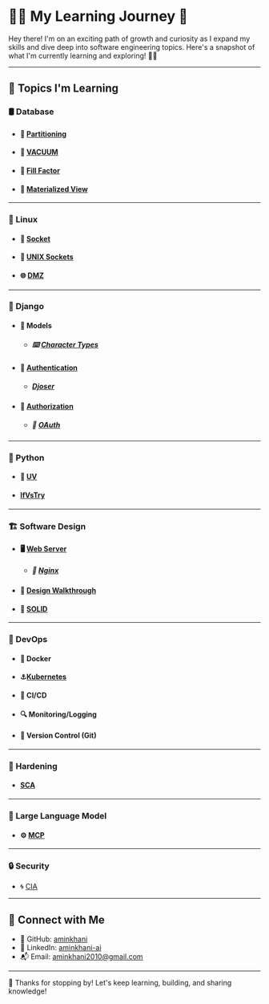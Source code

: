 # 👨‍💻 My Learning Journey 🚀

Hey there! I'm on an exciting path of growth and curiosity as I expand my skills and dive deep into software engineering topics. Here's a snapshot of what I'm currently learning and exploring! 🌱✨

---
## 🧠 Topics I'm Learning

### 🛢️ Database

- #### 🔢 [Partitioning](/Stuff/Database/Partitioning.md)
- #### 🧼 [VACUUM](/Stuff/Database/VACUUM.md)
- #### 💫 [Fill Factor](/Stuff/Database/FillFactor.md)
- #### 📅 [Materialized View](/Stuff/Database/MaterializedView.md)
---
### 🐧 Linux

- #### 🔌 [Socket](/Stuff/Linux/Socket.md)
- #### 🧷 [UNIX Sockets](/Stuff/Linux/UnixSockets.md)
- #### 🌐 [DMZ](/Stuff/Linux/DMZ.md)
---
### 🐍 Django

- #### 📑 Models
	- ##### ⌨️ [Character Types](/Stuff/Django/Models/CharacterTypes)
- #### 🔐 [Authentication](/Stuff/Django/Authentication.md)
	- ##### [Djoser](/Stuff/Django/DRF/Djoser.md)
- #### 🔑 [Authorization](/Stuff/Django/Authorization.md)
	- ##### 🚪 [OAuth](/Stuff/Django/OAuth.md)
---
### 🐍 Python

- #### 🚀 [UV](/Stuff/Python/UV.md)
- #### [IfVsTry](/Stuff/Python/IfVsTry.md)
---
### 🏗️ Software Design

- #### 🖥️ [Web Server](/Stuff/SoftwareDesign/WebServer/WebServer.md)
	- ##### 🚦 [Nginx](/Stuff/SoftwareDesign/WebServer/Nginx.md)
- #### 🧩 [Design Walkthrough](/Stuff/SoftwareDesign/DesignWalkthrough.md)
- #### 📐 [SOLID](/Stuff/SoftwareDesign/SOLID.md)
---
### 🚀 DevOps

- #### 🐳 Docker
- #### ⚓[Kubernetes](./Stuff/DevOps/Kubernetes/README.md)
- #### 🧪 CI/CD
- #### 🔍 Monitoring/Logging
- #### 🔄 Version Control (Git)
---
### 🔐 Hardening

- #### [SCA](/Stuff/Hardening/SCA.md)
---
### 🧠 Large Language Model

- #### ⚙️ [MCP](/Stuff/LLM/MCP.md)

---
### 🔒 Security

- 🌀 [CIA](/Stuff/Security/CIA.md)
---
## 🔗 Connect with Me

- 🐙 GitHub: [aminkhani](https://github.com/aminkhani)
- 💼 LinkedIn: [aminkhani-ai](https://linkedin.com/in/aminkhani-ai)
- 📬 Email: aminkhani2010@gmail.com
---
🚀  Thanks for stopping by! Let's keep learning, building, and sharing knowledge!
